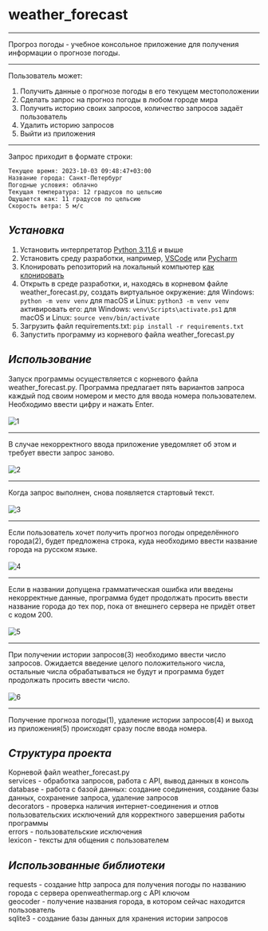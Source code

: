 # **weather_forecast**
____

Прогроз погоды - учебное консольное приложение для получения информации о прогнозе погоды.
____

Пользователь может:
1. Получить данные о прогнозе погоды в его текущем местоположении
2. Сделать запрос на прогноз погоды в любом городе мира
3. Получить историю своих запросов, количество запросов задаёт пользователь
4. Удалить историю запросов
5. Выйти из приложения
____

Запрос приходит в формате строки:
```
Текущее время: 2023-10-03 09:48:47+03:00
Название города: Санкт-Петербург
Погодные условия: облачно
Текущая температура: 12 градусов по цельсию
Ощущается как: 11 градусов по цельсию
Скорость ветра: 5 м/c
```

## **_Установка_**

1. Установить интерпретатор [Python 3.11.6](https://www.python.org/downloads/release/python-3116/) и выше
2. Установить среду разработки, например, [VSCode](https://code.visualstudio.com/) или [Pycharm](https://www.jetbrains.com/pycharm/)
3. Клонировать репозиторий на локальный компьютер [как клонировать](https://docs.github.com/ru/repositories/creating-and-managing-repositories/cloning-a-repository)
4. Открыть в среде разработки, и, находясь в корневом файле weather_forecast.py,
создать виртуальное окружение:
для Windows:
```python -m venv venv```
для macOS и Linux:
```python3 -m venv venv```
активировать его:
для Windows:
```venv\Scripts\activate.ps1```
для macOS и Linux:
```source venv/bin/activate```
6. Загрузить файл requirements.txt:
```pip install -r requirements.txt```
7. Запустить программу из корневого файла weather_forecast.py

## **_Использование_**

Запуск программы осуществляется с корневого файла weather_forecast.py.
Программа предлагает пять вариантов запроса каждый под своим номером
и место для ввода номера пользователем. Необходимо ввести цифру
и нажать Enter.\
 \
![1](https://github.com/mikiuli/weather_forecast/assets/141579432/e2fbce85-af61-4dcb-9cbb-dc3f6c56ddf6)
____
В случае некорректного ввода приложение уведомляет об этом и требует ввести
запрос заново.\
 \
![2](https://github.com/mikiuli/weather_forecast/assets/141579432/a1c6ebcc-cd41-44c8-85a9-bdac54c9f2f5)
____
Когда запрос выполнен, снова появляется стартовый текст.\
 \
![3](https://github.com/mikiuli/weather_forecast/assets/141579432/135da9ab-029e-4769-95f5-3a9350bdf5f5)
____
Если пользователь хочет получить прогноз погоды определённого города(2),
будет предложена строка, куда необходимо ввести название города на русском языке.\
 \
![4](https://github.com/mikiuli/weather_forecast/assets/141579432/174c3cda-a389-428a-b6b9-e9599f1cb3a4)
____
Если в названии допущена грамматическая ошибка или введены некорректные данные,
программа будет продолжать просить ввести название города до тех пор,
пока от внешнего сервера не придёт ответ с кодом 200.\
 \
![5](https://github.com/mikiuli/weather_forecast/assets/141579432/9ae6180e-8fa4-41a8-ac0a-46c0b0f6179b)
____
При получении истории запросов(3) необходимо ввести число запросов. Ожидается введение
целого положительного числа, остальные числа обрабатываться не будут и программа
будет продолжать просить ввести число.\
 \
![6](https://github.com/mikiuli/weather_forecast/assets/141579432/3b4c59e6-912f-40ad-ac26-eec947a50a40)
____
Получение прогноза погоды(1), удаление истории запросов(4) и выход из приложения(5)
происходят сразу после ввода номера.

## **_Структура проекта_**

Корневой файл weather_forecast.py\
services - обработка запросов, работа с API, вывод данных в консоль\
database - работа с базой данных: создание соединения, создание базы данных,
сохранение запроса, удаление запросов\
decorators - проверка наличия интернет-соединения и отлов пользовательских исключений для корректного завершения работы программы\
errors - пользовательские исключения\
lexicon - тексты для общения с пользователем

## **_Использованные библиотеки_**

requests - создание http запроса для получения погоды по названию города
с сервера openweathermap.org с API ключом\
geocoder - получение названия города, в котором сейчас находится пользователь\
sqlite3 - создание базы данных для хранения истории запросов
